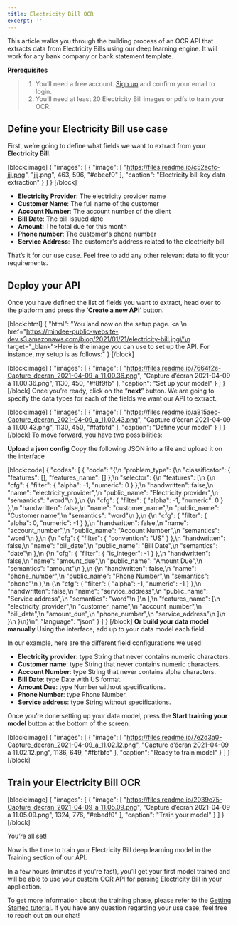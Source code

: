 ```yaml
---
title: Electricity Bill OCR
excerpt: ''
---
```

This article walks you through the building process of an OCR API that extracts data from Electricity Bills using our deep learning engine. It will work for any bank company or bank statement template. 

 

**Prerequisites**
> 1. You’ll need a free account. [Sign up](https://platform.mindee.com/signup) and confirm your email to login.
> 2. You’ll need at least 20 Electricity Bill images or pdfs to train your OCR.

## Define your Electricity Bill use case
 

First, we’re going to define what fields we want to extract from your **Electricity Bill**. 



 
[block:image]
{
  "images": [
    {
      "image": [
        "https://files.readme.io/c52acfc-jjj.png",
        "jjj.png",
        463,
        596,
        "#ebeef0"
      ],
      "caption": "Electricity bill key data extraction"
    }
  ]
}
[/block]
  *  **Electricity Provider**: The electricity provider name
  *  **Customer Name**: The full name of the customer 
  *  **Account Number**: The account number of the client  
  *  **Bill Date**: The bill issued date 
  *  **Amount**: The total due for this month 
  *  **Phone number**: The customer's phone number
  *  **Service Address**: The customer's address related to the electricity bill
 

 

That’s it for our use case. Feel free to add any other relevant data to fit your requirements.

 

 

## Deploy your API
 

Once you have defined the list of fields you want to extract, head over to the platform and press the ‘**Create a new API**’ button.

 
[block:html]
{
  "html": "You land now on the setup page. <a \n   href=\"https://mindee-public-website-dev.s3.amazonaws.com/blog/2021/01/21/electricity-bill.jpg\"\n   target=\"_blank\">Here is the image</a> you can use to set up the API. For instance, my setup is as follows:"
}
[/block]

[block:image]
{
  "images": [
    {
      "image": [
        "https://files.readme.io/7664f2e-Capture_decran_2021-04-09_a_11.00.36.png",
        "Capture d’écran 2021-04-09 à 11.00.36.png",
        1130,
        450,
        "#f8f9fb"
      ],
      "caption": "Set up your model"
    }
  ]
}
[/block]
Once you’re ready, click on the “**next**” button. We are going to specify the data types for each of the fields we want our API to extract.


[block:image]
{
  "images": [
    {
      "image": [
        "https://files.readme.io/a815aec-Capture_decran_2021-04-09_a_11.00.43.png",
        "Capture d’écran 2021-04-09 à 11.00.43.png",
        1130,
        450,
        "#fafbfd"
      ],
      "caption": "Define your model"
    }
  ]
}
[/block]
To move forward, you have two possibilities:

**Upload a json config**
Copy the following JSON into a file and upload it on the interface


[block:code]
{
  "codes": [
    {
      "code": "{\n  \"problem_type\": {\n    \"classificator\": { \"features\": [], \"features_name\": [] },\n    \"selector\": {\n      \"features\": [\n        {\n          \"cfg\": { \"filter\": { \"alpha\": -1, \"numeric\": 0 } },\n          \"handwritten\": false,\n          \"name\": \"electricity_provider\",\n          \"public_name\": \"Electricity provider\",\n          \"semantics\": \"word\"\n        },\n        {\n          \"cfg\": { \"filter\": { \"alpha\": -1, \"numeric\": 0 } },\n          \"handwritten\": false,\n          \"name\": \"customer_name\",\n          \"public_name\": \"Customer name\",\n          \"semantics\": \"word\"\n        },\n        {\n          \"cfg\": { \"filter\": { \"alpha\": 0, \"numeric\": -1 } },\n          \"handwritten\": false,\n          \"name\": \"account_number\",\n          \"public_name\": \"Account Number\",\n          \"semantics\": \"word\"\n        },\n        {\n          \"cfg\": { \"filter\": { \"convention\": \"US\" } },\n          \"handwritten\": false,\n          \"name\": \"bill_date\",\n          \"public_name\": \"Bill Date\",\n          \"semantics\": \"date\"\n        },\n        {\n          \"cfg\": { \"filter\": { \"is_integer\": -1 } },\n          \"handwritten\": false,\n          \"name\": \"amount_due\",\n          \"public_name\": \"Amount Due\",\n          \"semantics\": \"amount\"\n        },\n        {\n          \"handwritten\": false,\n          \"name\": \"phone_number\",\n          \"public_name\": \"Phone Number\",\n          \"semantics\": \"phone\"\n        },\n        {\n          \"cfg\": { \"filter\": { \"alpha\": -1, \"numeric\": -1 } },\n          \"handwritten\": false,\n          \"name\": \"service_address\",\n          \"public_name\": \"Service address\",\n          \"semantics\": \"word\"\n        }\n      ],\n      \"features_name\": [\n        \"electricity_provider\",\n        \"customer_name\",\n        \"account_number\",\n        \"bill_date\",\n        \"amount_due\",\n        \"phone_number\",\n        \"service_address\"\n      ]\n    }\n  }\n}\n",
      "language": "json"
    }
  ]
}
[/block]
**Or build your data model manually**
Using the interface, add up to your data model each field.

In our example, here are the different field configurations we used:

  * **Electricity provider**: type String that never contains numeric characters.
  * **Customer name**: type String that never contains numeric characters.
  * **Account Number**: type String that never contains alpha characters. 
  * **Bill Date**: type Date with US format.  
  * **Amount Due**: type Number without specifications. 
  * **Phone Number**: type Phone Number. 
  * **Service address**: type String without specifications. 
  
 

 

Once you’re done setting up your data model, press the **Start training your model** button at the bottom of the screen.

 

[block:image]
{
  "images": [
    {
      "image": [
        "https://files.readme.io/7e2d3a0-Capture_decran_2021-04-09_a_11.02.12.png",
        "Capture d’écran 2021-04-09 à 11.02.12.png",
        1136,
        649,
        "#fbfbfc"
      ],
      "caption": "Ready to train model"
    }
  ]
}
[/block]
 
 
## Train your Electricity Bill OCR
 

 

[block:image]
{
  "images": [
    {
      "image": [
        "https://files.readme.io/2039c75-Capture_decran_2021-04-09_a_11.05.09.png",
        "Capture d’écran 2021-04-09 à 11.05.09.png",
        1324,
        776,
        "#ebedf0"
      ],
      "caption": "Train your model"
    }
  ]
}
[/block]
 

 

You’re all set! 

 

Now is the time to train your Electricity Bill deep learning model in the Training section of our API. 

 

 

In a few hours (minutes if you're fast), you’ll get your first model trained and will be able to use your custom OCR API for parsing Electricity Bill in your application.

 

To get more information about the training phase, please refer to the  [Getting Started tutorial](doc:build-your-first-document-parsing-api). If you have any question regarding your use case, feel free to reach out on our chat!